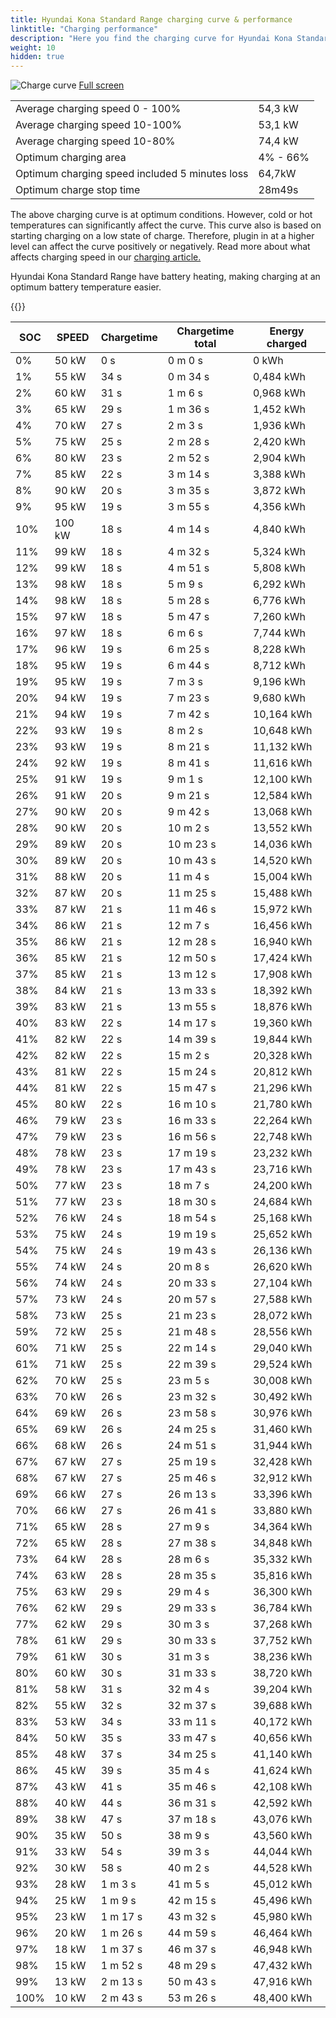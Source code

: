 ```yaml
---
title: Hyundai Kona Standard Range charging curve & performance
linktitle: "Charging performance"
description: "Here you find the charging curve for Hyundai Kona Standard Range. "
weight: 10
hidden: true
---
```

<!-- markdownlint-disable MD033 -->
<object type="image/svg+xml" data="../modelnavigation.svg"></object>
![Charge curve](../chargingcurve.svg  "Charging curve")
[Full screen](../chargingcurve.svg)

|  | |
|-----|-----|
|Average charging speed 0 - 100% |54,3 kW|
|Average charging speed 10-100% |53,1 kW|
|Average charging speed 10-80% |74,4 kW|
|Optimum charging area|4% - 66%|
|Optimum charging speed included 5 minutes loss|64,7kW|
|Optimum charge stop time |28m49s|


The above charging curve is at optimum conditions. However, cold or hot temperatures can significantly affect the curve. This curve also is based on starting charging on a low state of charge. Therefore, plugin in at a higher level can affect the curve positively or negatively. Read more about what affects charging speed in our [charging article.](../../../../../technology/battery/charging/) 


Hyundai Kona Standard Range have battery heating, making charging at an optimum battery temperature easier. 


{{<evkxdisplayaddarticle />}}

|SOC | SPEED|Chargetime | Chargetime total | Energy charged |
|-----|-----|-----|-----|-----|
|0%|50 kW|  0 s|  0 m 0 s |0 kWh |
|1%|55 kW|  34 s|  0 m 34 s |0,484 kWh |
|2%|60 kW|  31 s|  1 m 6 s |0,968 kWh |
|3%|65 kW|  29 s|  1 m 36 s |1,452 kWh |
|4%|70 kW|  27 s|  2 m 3 s |1,936 kWh |
|5%|75 kW|  25 s|  2 m 28 s |2,420 kWh |
|6%|80 kW|  23 s|  2 m 52 s |2,904 kWh |
|7%|85 kW|  22 s|  3 m 14 s |3,388 kWh |
|8%|90 kW|  20 s|  3 m 35 s |3,872 kWh |
|9%|95 kW|  19 s|  3 m 55 s |4,356 kWh |
|10%|100 kW|  18 s|  4 m 14 s |4,840 kWh |
|11%|99 kW|  18 s|  4 m 32 s |5,324 kWh |
|12%|99 kW|  18 s|  4 m 51 s |5,808 kWh |
|13%|98 kW|  18 s|  5 m 9 s |6,292 kWh |
|14%|98 kW|  18 s|  5 m 28 s |6,776 kWh |
|15%|97 kW|  18 s|  5 m 47 s |7,260 kWh |
|16%|97 kW|  18 s|  6 m 6 s |7,744 kWh |
|17%|96 kW|  19 s|  6 m 25 s |8,228 kWh |
|18%|95 kW|  19 s|  6 m 44 s |8,712 kWh |
|19%|95 kW|  19 s|  7 m 3 s |9,196 kWh |
|20%|94 kW|  19 s|  7 m 23 s |9,680 kWh |
|21%|94 kW|  19 s|  7 m 42 s |10,164 kWh |
|22%|93 kW|  19 s|  8 m 2 s |10,648 kWh |
|23%|93 kW|  19 s|  8 m 21 s |11,132 kWh |
|24%|92 kW|  19 s|  8 m 41 s |11,616 kWh |
|25%|91 kW|  19 s|  9 m 1 s |12,100 kWh |
|26%|91 kW|  20 s|  9 m 21 s |12,584 kWh |
|27%|90 kW|  20 s|  9 m 42 s |13,068 kWh |
|28%|90 kW|  20 s|  10 m 2 s |13,552 kWh |
|29%|89 kW|  20 s|  10 m 23 s |14,036 kWh |
|30%|89 kW|  20 s|  10 m 43 s |14,520 kWh |
|31%|88 kW|  20 s|  11 m 4 s |15,004 kWh |
|32%|87 kW|  20 s|  11 m 25 s |15,488 kWh |
|33%|87 kW|  21 s|  11 m 46 s |15,972 kWh |
|34%|86 kW|  21 s|  12 m 7 s |16,456 kWh |
|35%|86 kW|  21 s|  12 m 28 s |16,940 kWh |
|36%|85 kW|  21 s|  12 m 50 s |17,424 kWh |
|37%|85 kW|  21 s|  13 m 12 s |17,908 kWh |
|38%|84 kW|  21 s|  13 m 33 s |18,392 kWh |
|39%|83 kW|  21 s|  13 m 55 s |18,876 kWh |
|40%|83 kW|  22 s|  14 m 17 s |19,360 kWh |
|41%|82 kW|  22 s|  14 m 39 s |19,844 kWh |
|42%|82 kW|  22 s|  15 m 2 s |20,328 kWh |
|43%|81 kW|  22 s|  15 m 24 s |20,812 kWh |
|44%|81 kW|  22 s|  15 m 47 s |21,296 kWh |
|45%|80 kW|  22 s|  16 m 10 s |21,780 kWh |
|46%|79 kW|  23 s|  16 m 33 s |22,264 kWh |
|47%|79 kW|  23 s|  16 m 56 s |22,748 kWh |
|48%|78 kW|  23 s|  17 m 19 s |23,232 kWh |
|49%|78 kW|  23 s|  17 m 43 s |23,716 kWh |
|50%|77 kW|  23 s|  18 m 7 s |24,200 kWh |
|51%|77 kW|  23 s|  18 m 30 s |24,684 kWh |
|52%|76 kW|  24 s|  18 m 54 s |25,168 kWh |
|53%|75 kW|  24 s|  19 m 19 s |25,652 kWh |
|54%|75 kW|  24 s|  19 m 43 s |26,136 kWh |
|55%|74 kW|  24 s|  20 m 8 s |26,620 kWh |
|56%|74 kW|  24 s|  20 m 33 s |27,104 kWh |
|57%|73 kW|  24 s|  20 m 57 s |27,588 kWh |
|58%|73 kW|  25 s|  21 m 23 s |28,072 kWh |
|59%|72 kW|  25 s|  21 m 48 s |28,556 kWh |
|60%|71 kW|  25 s|  22 m 14 s |29,040 kWh |
|61%|71 kW|  25 s|  22 m 39 s |29,524 kWh |
|62%|70 kW|  25 s|  23 m 5 s |30,008 kWh |
|63%|70 kW|  26 s|  23 m 32 s |30,492 kWh |
|64%|69 kW|  26 s|  23 m 58 s |30,976 kWh |
|65%|69 kW|  26 s|  24 m 25 s |31,460 kWh |
|66%|68 kW|  26 s|  24 m 51 s |31,944 kWh |
|67%|67 kW|  27 s|  25 m 19 s |32,428 kWh |
|68%|67 kW|  27 s|  25 m 46 s |32,912 kWh |
|69%|66 kW|  27 s|  26 m 13 s |33,396 kWh |
|70%|66 kW|  27 s|  26 m 41 s |33,880 kWh |
|71%|65 kW|  28 s|  27 m 9 s |34,364 kWh |
|72%|65 kW|  28 s|  27 m 38 s |34,848 kWh |
|73%|64 kW|  28 s|  28 m 6 s |35,332 kWh |
|74%|63 kW|  28 s|  28 m 35 s |35,816 kWh |
|75%|63 kW|  29 s|  29 m 4 s |36,300 kWh |
|76%|62 kW|  29 s|  29 m 33 s |36,784 kWh |
|77%|62 kW|  29 s|  30 m 3 s |37,268 kWh |
|78%|61 kW|  29 s|  30 m 33 s |37,752 kWh |
|79%|61 kW|  30 s|  31 m 3 s |38,236 kWh |
|80%|60 kW|  30 s|  31 m 33 s |38,720 kWh |
|81%|58 kW|  31 s|  32 m 4 s |39,204 kWh |
|82%|55 kW|  32 s|  32 m 37 s |39,688 kWh |
|83%|53 kW|  34 s|  33 m 11 s |40,172 kWh |
|84%|50 kW|  35 s|  33 m 47 s |40,656 kWh |
|85%|48 kW|  37 s|  34 m 25 s |41,140 kWh |
|86%|45 kW|  39 s|  35 m 4 s |41,624 kWh |
|87%|43 kW|  41 s|  35 m 46 s |42,108 kWh |
|88%|40 kW|  44 s|  36 m 31 s |42,592 kWh |
|89%|38 kW|  47 s|  37 m 18 s |43,076 kWh |
|90%|35 kW|  50 s|  38 m 9 s |43,560 kWh |
|91%|33 kW|  54 s|  39 m 3 s |44,044 kWh |
|92%|30 kW|  58 s|  40 m 2 s |44,528 kWh |
|93%|28 kW| 1 m 3 s|  41 m 5 s |45,012 kWh |
|94%|25 kW| 1 m 9 s|  42 m 15 s |45,496 kWh |
|95%|23 kW| 1 m 17 s|  43 m 32 s |45,980 kWh |
|96%|20 kW| 1 m 26 s|  44 m 59 s |46,464 kWh |
|97%|18 kW| 1 m 37 s|  46 m 37 s |46,948 kWh |
|98%|15 kW| 1 m 52 s|  48 m 29 s |47,432 kWh |
|99%|13 kW| 2 m 13 s|  50 m 43 s |47,916 kWh |
|100%|10 kW| 2 m 43 s|  53 m 26 s |48,400 kWh |
